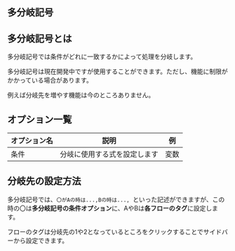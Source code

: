 
<Section>

# 多分岐記号

</Section>

<Section>

## 多分岐記号とは

多分岐記号では条件がどれに一致するかによって処理を分岐します。

<!-- 多分岐記号の画像 -->

<Alert>

多分岐記号は現在開発中ですが使用することができます。ただし、機能に制限がかかっている場合があります。

例えば分岐先を増やす機能は今のところありません。

</Alert>

</Section>


<Section>

## オプション一覧

|オプション名|説明|例|
|---|---|---|
|条件|分岐に使用する式を設定します|変数|

</Section>

<Section>

## 分岐先の設定方法

多分岐記号では、`〇がAの時は...,Bの時は..., `といった記述ができますが、この時の〇は**多分岐記号の条件オプション**に、AやBは**各フローのタグ**に設定します。

フローのタグは分岐先の1や2となっているところをクリックすることでサイドバーから設定できます。

</Section>



